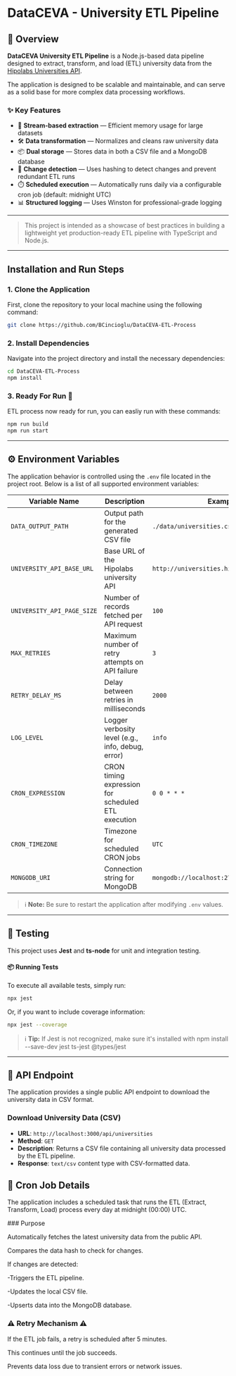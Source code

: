 # DataCEVA - University ETL Pipeline

## 📘 Overview

**DataCEVA University ETL Pipeline** is a Node.js-based data pipeline designed to extract, transform, and load (ETL) university data from the [Hipolabs Universities API](http://universities.hipolabs.com).

The application is designed to be scalable and maintainable, and can serve as a solid base for more complex data processing workflows.

### ✨ Key Features

- 🔄 **Stream-based extraction** — Efficient memory usage for large datasets
- 🛠️ **Data transformation** — Normalizes and cleans raw university data
- 📦 **Dual storage** — Stores data in both a CSV file and a MongoDB database
- 🔐 **Change detection** — Uses hashing to detect changes and prevent redundant ETL runs
- ⏱️ **Scheduled execution** — Automatically runs daily via a configurable cron job (default: midnight UTC)
- 📊 **Structured logging** — Uses Winston for professional-grade logging

---

> This project is intended as a showcase of best practices in building a lightweight yet production-ready ETL pipeline with TypeScript and Node.js.

---

## Installation and Run Steps

### 1. Clone the Application

First, clone the repository to your local machine using the following command:

```sh
git clone https://github.com/BCincioglu/DataCEVA-ETL-Process
```

### 2. Install Dependencies

Navigate into the project directory and install the necessary dependencies:

```sh
cd DataCEVA-ETL-Process
npm install
```

### 3. Ready For Run 🚀

ETL process now ready for run, you can easliy run with these commands:

```sh
npm run build
npm run start
```
---

## ⚙️ Environment Variables

The application behavior is controlled using the `.env` file located in the project root. Below is a list of all supported environment variables:

| Variable Name              | Description                                               | Example                                   |
|----------------------------|-----------------------------------------------------------|-------------------------------------------|
| `DATA_OUTPUT_PATH`         | Output path for the generated CSV file                    | `./data/universities.csv`                 |
| `UNIVERSITY_API_BASE_URL`  | Base URL of the Hipolabs university API                   | `http://universities.hipolabs.com/search` |
| `UNIVERSITY_API_PAGE_SIZE` | Number of records fetched per API request                 | `100`                                     |
| `MAX_RETRIES`              | Maximum number of retry attempts on API failure           | `3`                                       |
| `RETRY_DELAY_MS`           | Delay between retries in milliseconds                     | `2000`                                    |
| `LOG_LEVEL`                | Logger verbosity level (e.g., info, debug, error)         | `info`                                    |
| `CRON_EXPRESSION`          | CRON timing expression for scheduled ETL execution        | `0 0 * * *`                               |
| `CRON_TIMEZONE`            | Timezone for scheduled CRON jobs                          | `UTC`                                     |
| `MONGODB_URI`              | Connection string for MongoDB                             | `mongodb://localhost:27017/universities`  |

> ℹ️ **Note:** Be sure to restart the application after modifying `.env` values.

---

## 🧪 Testing

This project uses **Jest** and **ts-node** for unit and integration testing.

#### 📦 Running Tests

To execute all available tests, simply run:

```sh
npx jest
```

Or, if you want to include coverage information:

```sh
npx jest --coverage
```

> ℹ️ **Tip:** If Jest is not recognized, make sure it's installed with npm install --save-dev jest ts-jest @types/jest

---

## 📡 API Endpoint

The application provides a single public API endpoint to download the university data in CSV format.

### Download University Data (CSV)

- **URL**: `http://localhost:3000/api/universities`
- **Method**: `GET`
- **Description**: Returns a CSV file containing all university data processed by the ETL pipeline.
- **Response**: `text/csv` content type with CSV-formatted data.


## 📆 Cron Job Details

The application includes a scheduled task that runs the ETL (Extract, Transform, Load) process every day at midnight (00:00) UTC.

### Purpose

Automatically fetches the latest university data from the public API.

Compares the data hash to check for changes.

If changes are detected:

 -Triggers the ETL pipeline.

 -Updates the local CSV file.

 -Upserts data into the MongoDB database.

### ⚠️ Retry Mechanism ⚠️

If the ETL job fails, a retry is scheduled after 5 minutes.

This continues until the job succeeds.

Prevents data loss due to transient errors or network issues.